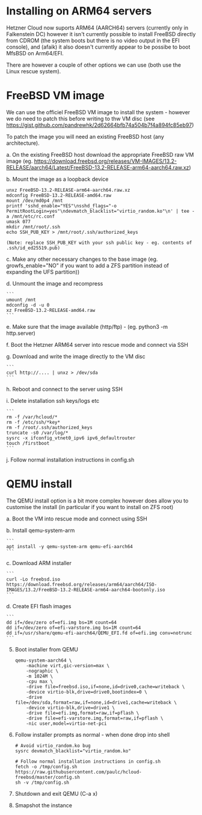 
# Installing on ARM64 servers

Hetzner Cloud now suports ARM64 (AARCH64) servers (currently only in
Falkenstein DC) however it isn't currently possible to install FreeBSD directly
from CDROM (the system boots but there is no video output in the EFI console),
and (afaik) it also doesn't currently appear to be possibe to boot MfsBSD on
Arm64/EFI.

There are however a couple of other options we can use (both use the Linux
rescue system).

# FreeBSD VM image

We can use the officiel FreeBSD VM image to install the system - however we do
need to patch this before writing to thw VM disc (see
https://gist.github.com/pandrewhk/2d62664bfb74a504b7f4a894fc85eb97) 

To patch the image you will need an existing FreeBSD host (any architecture).

a.  On the existing FreeBSD host download the appropriate FreeBSD raw VM image (eg.  https://download.freebsd.org/releases/VM-IMAGES/13.2-RELEASE/aarch64/Latest/FreeBSD-13.2-RELEASE-arm64-aarch64.raw.xz)

b.  Mount the image as a loopback device 

    unxz FreeBSD-13.2-RELEASE-arm64-aarch64.raw.xz
    mdconfig FreeBSD-13.2-RELEASE-amd64.raw 
    mount /dev/md0p4 /mnt
    printf 'sshd_enable="YES"\nsshd_flags="-o PermitRootLogin=yes"\ndevmatch_blacklist="virtio_random.ko"\n' | tee -a /mnt/etc/rc.conf
    umask 077
    mkdir /mnt/root/.ssh
    echo SSH_PUB_KEY > /mnt/root/.ssh/authorized_keys

    (Note: replace SSH_PUB_KEY with your ssh public key - eg. contents of .ssh/id_ed25519.pub)

c.  Make any other necessary changes to the base image (eg. growfs_enable="NO" if you want to add a ZFS partition instead of expanding the UFS partition))

d.  Unmount the image and recompress

    ```
    umount /mnt
    mdconfig -d -u 0
    xz FreeBSD-13.2-RELEASE-amd64.raw 
    ```

e.  Make sure that the image available (http/ftp) - (eg. python3 -m http.server)

f.  Boot the Hetzner ARM64 server into rescue mode and connect via SSH

g.  Download and write the image directly to the VM disc 

    ```
    curl http://.... | unxz > /dev/sda
    ```

h.  Reboot and connect to the server using SSH 

i.  Delete installation ssh keys/logs etc

    ```
    rm -f /var/hcloud/*
    rm -f /etc/ssh/*key*
    rm -f /root/.ssh/authorized_keys
    truncate -s0 /var/log/*
    sysrc -x ifconfig_vtnet0_ipv6 ipv6_defaultrouter
    touch /firstboot
    ```

j.  Follow normal installation instructions in config.sh

# QEMU install

The QEMU install option is a bit more complex however does allow you to customise the install (in particular if you want to install on ZFS root)

a.  Boot the VM into rescue mode and connect using SSH

b.  Install qemu-system-arm

    ```
    apt install -y qemu-system-arm qemu-efi-aarch64
    ```

c.  Download ARM installer 

    ```
    curl -Lo freebsd.iso https://download.freebsd.org/releases/arm64/aarch64/ISO-IMAGES/13.2/FreeBSD-13.2-RELEASE-arm64-aarch64-bootonly.iso
    ```

d.  Create EFI flash images

    ```
    dd if=/dev/zero of=efi.img bs=1M count=64
    dd if=/dev/zero of=efi-varstore.img bs=1M count=64
    dd if=/usr/share/qemu-efi-aarch64/QEMU_EFI.fd of=efi.img conv=notrunc
    ```

5.  Boot installer from QEMU

    ```
    qemu-system-aarch64 \
        -machine virt,gic-version=max \
        -nographic \
        -m 1024M \
        -cpu max \
        -drive file=freebsd.iso,if=none,id=drive0,cache=writeback \
        -device virtio-blk,drive=drive0,bootindex=0 \
        -drive file=/dev/sda,format=raw,if=none,id=drive1,cache=writeback \
        -device virtio-blk,drive=drive1 \
        -drive file=efi.img,format=raw,if=pflash \
        -drive file=efi-varstore.img,format=raw,if=pflash \
        -nic user,model=virtio-net-pci
    ```

6.  Follow installer prompts as normal - when done drop into shell 

    ```
    # Avoid virtio_random.ko bug
    sysrc devmatch_blacklist="virtio_random.ko" 
    ```

    ```
    # Follow normal installation instructions in config.sh
    fetch -o /tmp/config.sh https://raw.githubusercontent.com/paulc/hcloud-freebsd/master/config.sh
    sh -v /tmp/config.sh
    ```


7.  Shutdown and exit QEMU (C-a x)

8.  Smapshot the instance

